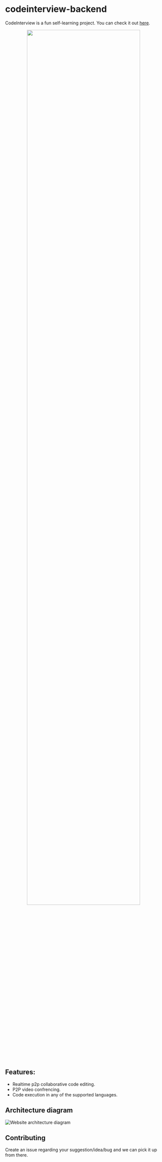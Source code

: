 # codeinterview-backend
CodeInterview is a fun self-learning project. You can check it out [here](https://codeinterview.netlify.app/).

<p align="center">
  <img src="https://raw.githubusercontent.com/areebbeigh/codeinterview-frontend/master/src/assets/images/demo.png?token=ADURWHBSJK3G6CC27WZXHNS63WQ6A" width="85%" />
</p>

## Features:

- Realtime p2p collaborative code editing.
- P2P video confrencing.
- Code execution in any of the supported languages.

## Architecture diagram

![Website architecture diagram](https://github.com/areebbeigh/codeinterview-backend/blob/master/diagram.png?raw=true)

## Contributing

Create an issue regarding your suggestion/idea/bug and we can pick it up from there.
